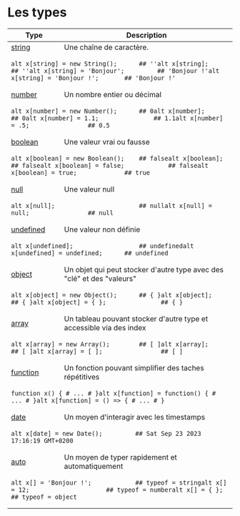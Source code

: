 # Les types

<table>
  <thead>
    <th>Type</th>
    <th>Description</th>
  </thead>

  <tbody>
    <tr>
      <td class="type"><a href="#/docs/types?id=string" data-id="string" class="anchor">string</a></td>
      <td class="description">Une chaîne de caractère.</td>
    </tr>
    <tr>
      <td class="code" colspan=3>
        <pre data-lang="fox"><code><span class="hljs-keyword">alt</span> <span class="hljs-var_">x</span>[<span class="hljs-type">string</span>] = <span class="hljs-keyword">new</span> <span class="hljs-class">String</span>();      <span class="hljs-comment">## ''</span></code><code><span class="hljs-keyword">alt</span> <span class="hljs-var_">x</span>[<span class="hljs-type">string</span>];                     <span class="hljs-comment">## ''</span></code><code><span class="hljs-keyword">alt</span> <span class="hljs-var_">x</span>[<span class="hljs-type">string</span>] = <span class="hljs-string">'Bonjour'</span>;         <span class="hljs-comment">## 'Bonjour !'</span></code><code><span class="hljs-keyword">alt</span> <span class="hljs-var_">x</span>[<span class="hljs-type">string</span>] = <span class="hljs-string">'Bonjour !'</span>;       <span class="hljs-comment">## 'Bonjour !'</span></code></pre>
      </td>
    </tr>
    <tr>
      <td class="type"><a href="#/docs/types?id=number" data-id="number" class="anchor">number</a></td>
      <td class="description">Un nombre entier ou décimal</td>
    </tr>
    <tr>
      <td class="code" colspan=3>
          <pre data-lang="fox"><code><span class="hljs-keyword">alt</span> <span class="hljs-var_">x</span>[<span class="hljs-type">number</span>] = <span class="hljs-keyword">new</span> <span class="hljs-class">Number</span>();      <span class="hljs-comment">## 0</span></code><code><span class="hljs-keyword">alt</span> <span class="hljs-var_">x</span>[<span class="hljs-type">number</span>];                     <span class="hljs-comment">## 0</span></code><code><span class="hljs-keyword">alt</span> <span class="hljs-var_">x</span>[<span class="hljs-type">number</span>] = <span class="hljs-string">1.1</span>;               <span class="hljs-comment">## 1.1</span></code><code><span class="hljs-keyword">alt</span> <span class="hljs-var_">x</span>[<span class="hljs-type">number</span>] = <span class="hljs-string">.5</span>;                <span class="hljs-comment">## 0.5</span></code></pre>
        </td>
    </tr>
    <tr>
      <td class="type"><a href="#/docs/types?id=boolean" data-id="boolean" class="anchor">boolean</a></td>
      <td class="description">Une valeur vrai ou fausse</td>
    </tr>
    <tr>
      <td class="code" colspan=3>
          <pre data-lang="fox"><code><span class="hljs-keyword">alt</span> <span class="hljs-var_">x</span>[<span class="hljs-type">boolean</span>] = <span class="hljs-keyword">new</span> <span class="hljs-class">Boolean</span>();    <span class="hljs-comment">## false</span></code><code><span class="hljs-keyword">alt</span> <span class="hljs-var_">x</span>[<span class="hljs-type">boolean</span>];                    <span class="hljs-comment">## false</span></code><code><span class="hljs-keyword">alt</span> <span class="hljs-var_">x</span>[<span class="hljs-type">boolean</span>] = <span class="hljs-string">false</span>;            <span class="hljs-comment">## false</span></code><code><span class="hljs-keyword">alt</span> <span class="hljs-var_">x</span>[<span class="hljs-type">boolean</span>] = <span class="hljs-string">true</span>;             <span class="hljs-comment">## true</span></code></pre>
        </td>
    </tr>
    <tr>
      <td class="type"><a href="#/docs/types?id=null" data-id="null" class="anchor">null</a></td>
      <td class="description">Une valeur null</td>
    </tr>
    <tr>
      <td class="code" colspan=3>
          <pre data-lang="fox"><code><span class="hljs-keyword">alt</span> <span class="hljs-var_">x</span>[<span class="hljs-type">null</span>];                       <span class="hljs-comment">## null</span></code><code><span class="hljs-keyword">alt</span> <span class="hljs-var_">x</span>[<span class="hljs-type">null</span>] = <span class="hljs-string">null</span>;                <span class="hljs-comment">## null</span></code></pre>
        </td>
    </tr>
    <tr>
      <td class="type"><a href="#/docs/types?id=undefined" data-id="undefined" class="anchor">undefined</a></td>
      <td class="description">Une valeur non définie</td>
    </tr>
    <tr>
      <td class="code" colspan=3>
          <pre data-lang="fox"><code><span class="hljs-keyword">alt</span> <span class="hljs-var_">x</span>[<span class="hljs-type">undefined</span>];                  <span class="hljs-comment">## undefined</span></code><code><span class="hljs-keyword">alt</span> <span class="hljs-var_">x</span>[<span class="hljs-type">undefined</span>] = <span class="hljs-string">undefined</span>;      <span class="hljs-comment">## undefined</span></code></pre>
        </td>
    </tr>
    <tr>
      <td class="type"><a href="#/docs/types?id=object" data-id="object" class="anchor">object</a></td>
      <td class="description">Un objet qui peut stocker d'autre type avec des "clé" et des "valeurs"</td>
    </tr>
    <tr>
      <td class="code" colspan=3>
          <pre data-lang="fox"><code><span class="hljs-keyword">alt</span> <span class="hljs-var_">x</span>[<span class="hljs-type">object</span>] = <span class="hljs-keyword">new</span> <span class="hljs-class">Object</span>();      <span class="hljs-comment">## { }</span></code><code><span class="hljs-keyword">alt</span> <span class="hljs-var_">x</span>[<span class="hljs-type">object</span>];                     <span class="hljs-comment">## { }</span></code><code><span class="hljs-keyword">alt</span> <span class="hljs-var_">x</span>[<span class="hljs-type">object</span>] = <span class="hljs-string">{ }</span>;               <span class="hljs-comment">## { }</span></code></pre>
      </td>
    </tr>
    <tr>
      <td class="type"><a href="#/docs/types?id=array" data-id="array" class="anchor">array</a></td>
      <td class="description">Un tableau pouvant stocker d'autre type et accessible via des index</td>
    </tr>
    <tr>
      <td class="code" colspan=3>
        <pre data-lang="fox"><code><span class="hljs-keyword">alt</span> <span class="hljs-var_">x</span>[<span class="hljs-type">array</span>] = <span class="hljs-keyword">new</span> <span class="hljs-class">Array</span>();        <span class="hljs-comment">## [ ]</span></code><code><span class="hljs-keyword">alt</span> <span class="hljs-var_">x</span>[<span class="hljs-type">array</span>];                      <span class="hljs-comment">## [ ]</span></code><code><span class="hljs-keyword">alt</span> <span class="hljs-var_">x</span>[<span class="hljs-type">array</span>] = [ ];                <span class="hljs-comment">## [ ]</span></code></pre>
      </td>
    </tr>
    <tr>
      <td class="type"><a href="#/docs/types?id=function" data-id="function" class="anchor">function</a></td>
      <td class="description">Un fonction pouvant simplifier des taches répétitives</td>
    </tr>
    <tr>
      <td class="code" colspan=3>
        <pre data-lang="fox"><code><span class="hljs-keyword">function</span> <span class="hljs-var_">x</span>() { <span class="hljs-comment"># ... #</span> }</code><code><span class="hljs-keyword">alt</span> <span class="hljs-var_">x</span>[<span class="hljs-type">function</span>] = <span class="hljs-keyword">function</span>() { <span class="hljs-comment"># ... #</span> }</code><code><span class="hljs-keyword">alt</span> <span class="hljs-var_">x</span>[<span class="hljs-type">function</span>] = () => { <span class="hljs-comment"># ... #</span> }</code></pre>
      </td>
    </tr>
    <tr>
      <td class="type"><a href="#/docs/types?id=date" data-id="date" class="anchor">date</a></td>
      <td class="description">Un moyen d'interagir avec les timestamps</td>
    </tr>
    <tr>
      <td class="code" colspan=3>
        <pre data-lang="fox"><code><span class="hljs-keyword">alt</span> <span class="hljs-var_">x</span>[<span class="hljs-type">date</span>] = <span class="hljs-keyword">new</span> <span class="hljs-class">Date</span>();         <span class="hljs-comment">## Sat Sep 23 2023 17:16:19 GMT+0200</span></code></pre>
      </td>
    </tr>
    <tr>
      <td class="type"><a href="#/docs/types?id=auto" data-id="auto" class="anchor">auto</a></td>
      <td class="description">Un moyen de typer rapidement et automatiquement</td>
    </tr>
    <tr>
      <td class="code" colspan=3>
        <pre data-lang="fox"><code><span class="hljs-keyword">alt</span> <span class="hljs-var_">x</span>[] = <span class="hljs-string">'Bonjour !'</span>;            <span class="hljs-comment">## typeof = string</span></code><code><span class="hljs-keyword">alt</span> <span class="hljs-var_">x</span>[] = <span class="hljs-number">12</span>;                     <span class="hljs-comment">## typeof = number</span></code><code><span class="hljs-keyword">alt</span> <span class="hljs-var_">x</span>[] = { };                    <span class="hljs-comment">## typeof = object</span></code></pre>
      </td>
    </tr>
  </tbody>
</table>